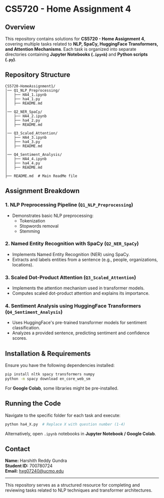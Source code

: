 # CS5720 - Home Assignment 4

## Overview
This repository contains solutions for **CS5720 - Home Assignment 4**, covering multiple tasks related to **NLP, SpaCy, HuggingFace Transformers, and Attention Mechanisms**. Each task is organized into separate directories containing **Jupyter Notebooks (`.ipynb`)** and **Python scripts (`.py`)**.

## Repository Structure
```
CS5720-HomeAssignment1/
│── Q1_NLP_Preprocessing/
│   ├── HA4_1.ipynb
│   ├── ha4_1.py
│   ├── README.md
│
│── Q2_NER_SpaCy/
│   ├── HA4_2.ipynb
│   ├── ha4_2.py
│   ├── README.md
│
│── Q3_Scaled_Attention/
│   ├── HA4_3.ipynb
│   ├── ha4_3.py
│   ├── README.md
│
│── Q4_Sentiment_Analysis/
│   ├── HA4_4.ipynb
│   ├── ha4_4.py
│   ├── README.md
│
├── README.md  # Main ReadMe file
```

## Assignment Breakdown

### **1. NLP Preprocessing Pipeline** (`Q1_NLP_Preprocessing`)
- Demonstrates basic NLP preprocessing:
  - Tokenization
  - Stopwords removal
  - Stemming

### **2. Named Entity Recognition with SpaCy** (`Q2_NER_SpaCy`)
- Implements Named Entity Recognition (NER) using SpaCy.
- Extracts and labels entities from a sentence (e.g., people, organizations, locations).

### **3. Scaled Dot-Product Attention** (`Q3_Scaled_Attention`)
- Implements the attention mechanism used in transformer models.
- Computes scaled dot-product attention and explains its importance.

### **4. Sentiment Analysis using HuggingFace Transformers** (`Q4_Sentiment_Analysis`)
- Uses HuggingFace's pre-trained transformer models for sentiment classification.
- Analyzes a provided sentence, predicting sentiment and confidence scores.

## Installation & Requirements
Ensure you have the following dependencies installed:
```sh
pip install nltk spacy transformers numpy
python -m spacy download en_core_web_sm
```
For **Google Colab**, some libraries might be pre-installed.

## Running the Code
Navigate to the specific folder for each task and execute:
```sh
python ha4_X.py  # Replace X with question number (1-4)
```
Alternatively, open `.ipynb` notebooks in **Jupyter Notebook / Google Colab**.

## Contact
**Name:** Harshith Reddy Gundra  
**Student ID:** 700780724  
**Email:** hxg07240@ucmo.edu  

---
This repository serves as a structured resource for completing and reviewing tasks related to NLP techniques and transformer architectures. 

